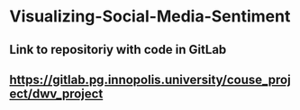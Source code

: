 # Visualizing-Social-Media-Sentiment

## Link to repositoriy with code in GitLab
## https://gitlab.pg.innopolis.university/couse_project/dwv_project
